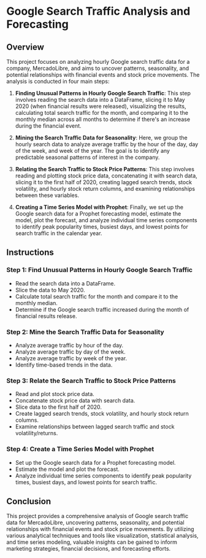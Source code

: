 # Google Search Traffic Analysis and Forecasting

## Overview

This project focuses on analyzing hourly Google search traffic data for a company, MercadoLibre, and aims to uncover patterns, seasonality, and potential relationships with financial events and stock price movements. The analysis is conducted in four main steps:

1. **Finding Unusual Patterns in Hourly Google Search Traffic**: This step involves reading the search data into a DataFrame, slicing it to May 2020 (when financial results were released), visualizing the results, calculating total search traffic for the month, and comparing it to the monthly median across all months to determine if there's an increase during the financial event.

2. **Mining the Search Traffic Data for Seasonality**: Here, we group the hourly search data to analyze average traffic by the hour of the day, day of the week, and week of the year. The goal is to identify any predictable seasonal patterns of interest in the company.

3. **Relating the Search Traffic to Stock Price Patterns**: This step involves reading and plotting stock price data, concatenating it with search data, slicing it to the first half of 2020, creating lagged search trends, stock volatility, and hourly stock return columns, and examining relationships between these variables.

4. **Creating a Time Series Model with Prophet**: Finally, we set up the Google search data for a Prophet forecasting model, estimate the model, plot the forecast, and analyze individual time series components to identify peak popularity times, busiest days, and lowest points for search traffic in the calendar year.

## Instructions

### Step 1: Find Unusual Patterns in Hourly Google Search Traffic

- Read the search data into a DataFrame.
- Slice the data to May 2020.
- Calculate total search traffic for the month and compare it to the monthly median.
- Determine if the Google search traffic increased during the month of financial results release.

### Step 2: Mine the Search Traffic Data for Seasonality

- Analyze average traffic by hour of the day.
- Analyze average traffic by day of the week.
- Analyze average traffic by week of the year.
- Identify time-based trends in the data.

### Step 3: Relate the Search Traffic to Stock Price Patterns

- Read and plot stock price data.
- Concatenate stock price data with search data.
- Slice data to the first half of 2020.
- Create lagged search trends, stock volatility, and hourly stock return columns.
- Examine relationships between lagged search traffic and stock volatility/returns.

### Step 4: Create a Time Series Model with Prophet

- Set up the Google search data for a Prophet forecasting model.
- Estimate the model and plot the forecast.
- Analyze individual time series components to identify peak popularity times, busiest days, and lowest points for search traffic.

## Conclusion

This project provides a comprehensive analysis of Google search traffic data for MercadoLibre, uncovering patterns, seasonality, and potential relationships with financial events and stock price movements. By utilizing various analytical techniques and tools like visualization, statistical analysis, and time series modeling, valuable insights can be gained to inform marketing strategies, financial decisions, and forecasting efforts.
